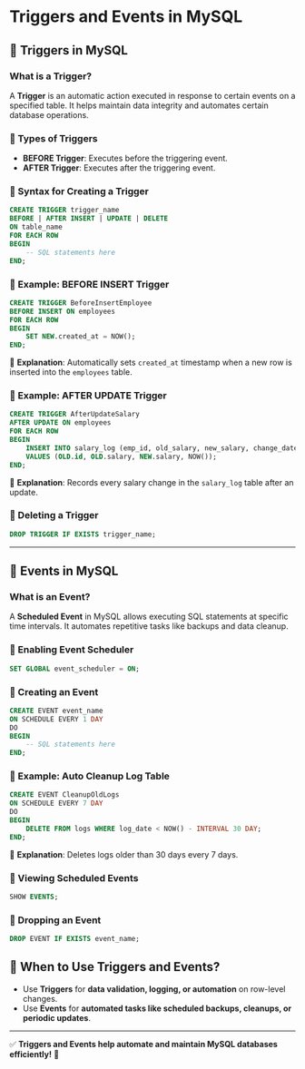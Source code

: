 # Triggers and Events in MySQL

## 🔹 Triggers in MySQL

### What is a Trigger?
A **Trigger** is an automatic action executed in response to certain events on a specified table. It helps maintain data integrity and automates certain database operations.

### 🔹 Types of Triggers
- **BEFORE Trigger**: Executes before the triggering event.
- **AFTER Trigger**: Executes after the triggering event.

### 🔹 Syntax for Creating a Trigger
```sql
CREATE TRIGGER trigger_name
BEFORE | AFTER INSERT | UPDATE | DELETE
ON table_name
FOR EACH ROW
BEGIN
    -- SQL statements here
END;
```

### 🔹 Example: BEFORE INSERT Trigger
```sql
CREATE TRIGGER BeforeInsertEmployee
BEFORE INSERT ON employees
FOR EACH ROW
BEGIN
    SET NEW.created_at = NOW();
END;
```
🔹 **Explanation**: Automatically sets `created_at` timestamp when a new row is inserted into the `employees` table.

### 🔹 Example: AFTER UPDATE Trigger
```sql
CREATE TRIGGER AfterUpdateSalary
AFTER UPDATE ON employees
FOR EACH ROW
BEGIN
    INSERT INTO salary_log (emp_id, old_salary, new_salary, change_date)
    VALUES (OLD.id, OLD.salary, NEW.salary, NOW());
END;
```
🔹 **Explanation**: Records every salary change in the `salary_log` table after an update.

### 🔹 Deleting a Trigger
```sql
DROP TRIGGER IF EXISTS trigger_name;
```

---

## 🔹 Events in MySQL

### What is an Event?
A **Scheduled Event** in MySQL allows executing SQL statements at specific time intervals. It automates repetitive tasks like backups and data cleanup.

### 🔹 Enabling Event Scheduler
```sql
SET GLOBAL event_scheduler = ON;
```

### 🔹 Creating an Event
```sql
CREATE EVENT event_name
ON SCHEDULE EVERY 1 DAY
DO
BEGIN
    -- SQL statements here
END;
```

### 🔹 Example: Auto Cleanup Log Table
```sql
CREATE EVENT CleanupOldLogs
ON SCHEDULE EVERY 7 DAY
DO
BEGIN
    DELETE FROM logs WHERE log_date < NOW() - INTERVAL 30 DAY;
END;
```
🔹 **Explanation**: Deletes logs older than 30 days every 7 days.

### 🔹 Viewing Scheduled Events
```sql
SHOW EVENTS;
```

### 🔹 Dropping an Event
```sql
DROP EVENT IF EXISTS event_name;
```

## 🔹 When to Use Triggers and Events?
- Use **Triggers** for **data validation, logging, or automation** on row-level changes.
- Use **Events** for **automated tasks like scheduled backups, cleanups, or periodic updates**.

---
✅ **Triggers and Events help automate and maintain MySQL databases efficiently!** 🚀

